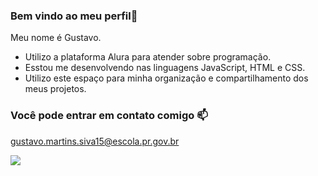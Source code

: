 ### Bem vindo ao meu perfil🎱

Meu nome é Gustavo.

- Utilizo a plataforma Alura para atender sobre programação.
- Esstou me desenvolvendo nas linguagens JavaScript, HTML e CSS.
- Utilizo este espaço para minha organização e compartilhamento dos meus projetos.


### Você pode entrar em contato comigo 📫

gustavo.martins.siva15@escola.pr.gov.br


![](https://media.tenor.com/5JUtgd1OxJcAAAAC/downs-down-syndrome.gif)
